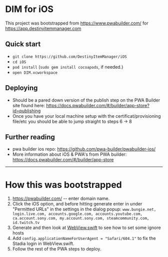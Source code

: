 # DIM for iOS

This project was bootstrapped from https://www.pwabuilder.com/ for https://app.destinyitemmanager.com

## Quick start

- `git clone https://github.com/DestinyItemManager/iOS`
- `cd iOS`
- `pod install` (`sudo gem install cocoapods`, if needed.)
- `open DIM.xcworkspace`

## Deploying

- Should be a pared down version of the publish step on the PWA Builder site found here: https://docs.pwabuilder.com/#/builder/app-store?id=publishing
- Once you have your local machine setup with the certificat/provisioning file/etc you should be able to jump straight to steps 6 -> 8 

## Further reading

- pwa builder ios repo: https://github.com/pwa-builder/pwabuilder-ios/
- More information about iOS & PWA's from PWA builder: https://docs.pwabuilder.com/#/builder/app-store


---

# How this was bootstrapped
1. https://pwabuilder.com/ -- enter domain name.
2. Click the iOS option, and before hitting generate enter in under "Permitted URLs" in the settings in the dialog popup:
`www.bungie.net, login.live.com, accounts.google.com, accounts.youtube.com, ca.account.sony.com, my.account.sony.com, steamcommunity.com, id.twitch.tv`
4. Generate and then look at [WebView.swift](https://github.com/DestinyItemManager/iOS/blob/main/DIM/WebView.swift#L160-L164) to see how to set some ignore hosts
5. Add `config.applicationNameForUserAgent = "Safari/604.1"` to fix the Stadia login in WebView.swift.
6. Follow the rest of the PWA steps to deploy.
